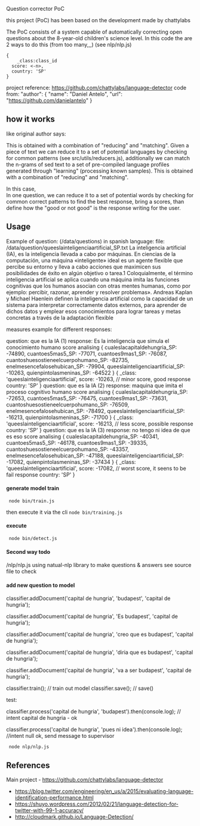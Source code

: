 Question corrector PoC

this project (PoC) has been based on the development made by chattylabs

The PoC consists of a system capable of automatically correcting open questions about the 8-year-old children's science level.
In this code the are 2 ways to do this (from too many,,,)
(see nlp/nlp.js)
```
{
	_class:class_id
  score: <-n>,
  country: 'SP'
}
```
project reference:
https://github.com/chattylabs/language-detector
code from:
"author": {
	"name": "Daniel Antelo",
	"url": "https://github.com/danielantelo"
}
## how it works
like original author says:

This is obtained with a combination of "reducing" and "matching". 
Given a piece of text we can reduce it to a set of potential languages by checking for common 
patterns (see src/utils/reducers.js), additionally we can match the n-grams of sed 
text to a set of pre-compiled language profiles generated through "learning" 
(processing known samples).
This is obtained with a combination of "reducing" and "matching".

In this case,  
In one question, we can reduce it to a set of potential words by checking for common correct patterns to find the best
response, bring a scores, than define how the "good or not good" is the response writing for the user.
 
## Usage
Example of question: (/data/questions) in spanish language:
file: /data/question/queeslainteligenciaartificial_SP.txt
La inteligencia artificial (IA), es la inteligencia llevada a cabo por máquinas.
En ciencias de la computación, una máquina «inteligente» ideal es un agente flexible que percibe su entorno
y lleva a cabo acciones que maximicen sus posibilidades de éxito en algún objetivo o tarea.1
Coloquialmente, el término inteligencia artificial se aplica cuando una máquina imita las funciones
cognitivas que los humanos asocian con otras mentes humanas, como por ejemplo: percibir, razonar, aprender y
resolver problemas».
Andreas Kaplan y Michael Haenlein definen la inteligencia artificial como la capacidad de un sistema para interpretar 
correctamente datos externos, para aprender de dichos datos y emplear esos conocimientos para lograr tareas y metas 
concretas a través de la adaptación flexible

measures example for different responses:

question: que es la IA (1) response: Es la inteligencia que simula el conocimiento humano
score analising { cualeslacapitaldehungria_SP: -74890,
  cuantoes5mas5_SP: -77071,
  cuantoes9mas1_SP: -76087,
  cuantoshuesostieneelcuerpohumano_SP: -82735,
  enelmesencefalosehubican_SP: -79904,
  queeslainteligenciaartificial_SP: -10263,
  quienpintolasmeninas_SP: -64522 }
{ _class: 'queeslainteligenciaartificial',
  score: -10263, // minor score, good response
  country: 'SP' }
question: que es la IA (2) response: maquina que imita el proceso cognitivo humano
score analising { cualeslacapitaldehungria_SP: -72653,
  cuantoes5mas5_SP: -76475,
  cuantoes9mas1_SP: -73631,
  cuantoshuesostieneelcuerpohumano_SP: -76509,
  enelmesencefalosehubican_SP: -78492,
  queeslainteligenciaartificial_SP: -16213,
  quienpintolasmeninas_SP: -71700 }
{ _class: 'queeslainteligenciaartificial',
  score: -16213, // less score, possible response
  country: 'SP' }
question: que es la IA (3) response: no tengo ni idea de que es eso
score analising { cualeslacapitaldehungria_SP: -40341,
  cuantoes5mas5_SP: -46178,
  cuantoes9mas1_SP: -39335,
  cuantoshuesostieneelcuerpohumano_SP: -43357,
  enelmesencefalosehubican_SP: -47188,
  queeslainteligenciaartificial_SP: -17082,
  quienpintolasmeninas_SP: -37434 }
{ _class: 'queeslainteligenciaartificial',
  score: -17082, // worst score, it seens to be fail response
  country: 'SP' }



#### generate model train

```
 node bin/train.js

```
then execute it via the cli `node bin/training.js`

#### execute
```
 node bin/detect.js

```

#### Second way todo
/nlp/nlp.js
using natual-nlp library to make questions & answers
see source file to check

#### add new question to model

classifier.addDocument('capital de hungria', 'budapest', 'capital de hungria');

classifier.addDocument('capital de hungria', 'Es budapest', 'capital de hungria');

classifier.addDocument('capital de hungria', 'creo que es budapest', 'capital de hungria');

classifier.addDocument('capital de hungria', 'diria que es budapest', 'capital de hungria');

classifier.addDocument('capital de hungria', 'va a ser budapest', 'capital de hungria');

classifier.train(); // train out model
classifier.save(); // save()

test:

classifier.process('capital de hungria', 'budapest').then(console.log); // intent capital de hungria - ok

classifier.process('capital de hungria', 'pues ni idea').then(console.log); //intent null ok, send message to supervisor


```
 node nlp/nlp.js

```



## References 
Main project - https://github.com/chattylabs/language-detector

- https://blog.twitter.com/engineering/en_us/a/2015/evaluating-language-identification-performance.html
- https://shuyo.wordpress.com/2012/02/21/language-detection-for-twitter-with-99-1-accuracy/
- http://cloudmark.github.io/Language-Detection/
